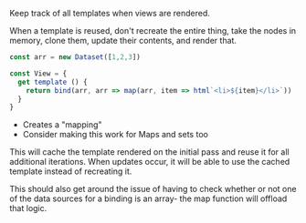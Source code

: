 Keep track of all templates when views are rendered.

When a template is reused, don't recreate the entire thing, take the nodes in memory, clone them, update their contents, and render that.

```js
const arr = new Dataset([1,2,3])

const View = {
  get template () {
    return bind(arr, arr => map(arr, item => html`<li>${item}</li>`))
  }
}
```

* Creates a "mapping"
* Consider making this work for Maps and sets too

This will cache the template rendered on the initial pass and reuse it for all additional iterations.
When updates occur, it will be able to use the cached template instead of recreating it.

This should also get around the issue of having to check whether or not one of the data sources for a binding is an array- the map function will offload that logic.